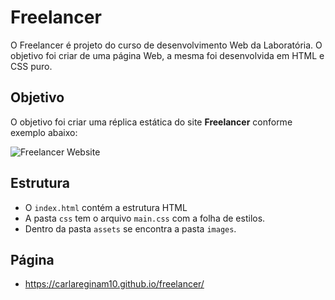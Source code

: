 # Freelancer

O Freelancer é projeto do curso de desenvolvimento Web da Laboratória. O objetivo foi criar  de uma página Web, a mesma foi desenvolvida em HTML e CSS puro.


## Objetivo

O objetivo foi criar uma réplica estática do site **Freelancer**  conforme exemplo abaixo:

![Freelancer Website](docs/fullpage.png)

## Estrutura

* O `index.html` contém a estrutura HTML 
* A pasta `css` tem o arquivo `main.css` com a folha de estilos.
* Dentro da pasta `assets` se encontra a pasta `images`.

## Página
*  https://carlareginam10.github.io/freelancer/



